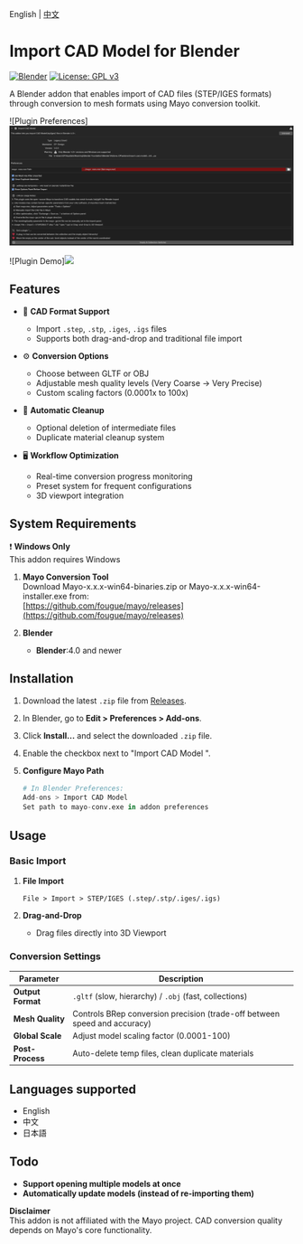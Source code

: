English | [中文](./中文.md)

# Import CAD Model for Blender

[![Blender](https://img.shields.io/badge/Blender-4.0+-orange.svg)](https://www.blender.org)
[![License: GPL v3](https://img.shields.io/badge/License-GPLv3-blue.svg)](https://www.gnu.org/licenses/gpl-3.0)

A Blender addon that enables import of CAD files (STEP/IGES formats) through conversion to mesh formats using Mayo conversion toolkit.

![Plugin Preferences]<img src="doc/en1.png"/> 

![Plugin Demo]<img src="doc/Demo.gif"/> 

## Features

- 🚀 **CAD Format Support**
  - Import `.step`, `.stp`, `.iges`, `.igs` files
  - Supports both drag-and-drop and traditional file import
  
- ⚙️ **Conversion Options**
  - Choose between GLTF or OBJ
  - Adjustable mesh quality levels (Very Coarse → Very Precise)
  - Custom scaling factors (0.0001x to 100x)

- 🧹 **Automatic Cleanup**
  - Optional deletion of intermediate files
  - Duplicate material cleanup system

- 🖥️ **Workflow Optimization**
  - Real-time conversion progress monitoring
  - Preset system for frequent configurations
  - 3D viewport integration

## System Requirements

❗ **Windows Only**  
This addon requires  Windows 

1. **Mayo Conversion Tool**  
   Download Mayo-x.x.x-win64-binaries.zip or Mayo-x.x.x-win64-installer.exe from:  
   [https://github.com/fougue/mayo/releases](https://github.com/fougue/mayo/releases)

2. **Blender**  
	- **Blender**:4.0 and newer

## Installation

1. Download the latest `.zip` file from [Releases](https://github.com/chenpaner/Import-CAD-Model/releases).
2. In Blender, go to **Edit > Preferences > Add-ons**.
3. Click **Install...** and select the downloaded `.zip` file.
4. Enable the checkbox next to "Import CAD Model ".

5. **Configure Mayo Path**  
   ```python
   # In Blender Preferences:
   Add-ons > Import CAD Model 
   Set path to mayo-conv.exe in addon preferences
   ```


## Usage

### Basic Import
1. **File Import**
   ```
   File > Import > STEP/IGES (.step/.stp/.iges/.igs)
   ```

2. **Drag-and-Drop**
   - Drag files directly into 3D Viewport

### Conversion Settings
| Parameter          | Description                                                                 |
|--------------------|-----------------------------------------------------------------------------|
| **Output Format**  | `.gltf` (slow, hierarchy) / `.obj` (fast, collections)                      |
| **Mesh Quality**   | Controls BRep conversion precision (trade-off between speed and accuracy)  |
| **Global Scale**   | Adjust model scaling factor (0.0001-100)                                   |
| **Post-Process**   | Auto-delete temp files, clean duplicate materials                          |

## Languages supported
   - English
   - 中文
   - 日本語


## Todo
-  **Support opening multiple models at once**
-  **Automatically update models (instead of re-importing them)**


**Disclaimer**  
This addon is not affiliated with the Mayo project. CAD conversion quality depends on Mayo's core functionality.

